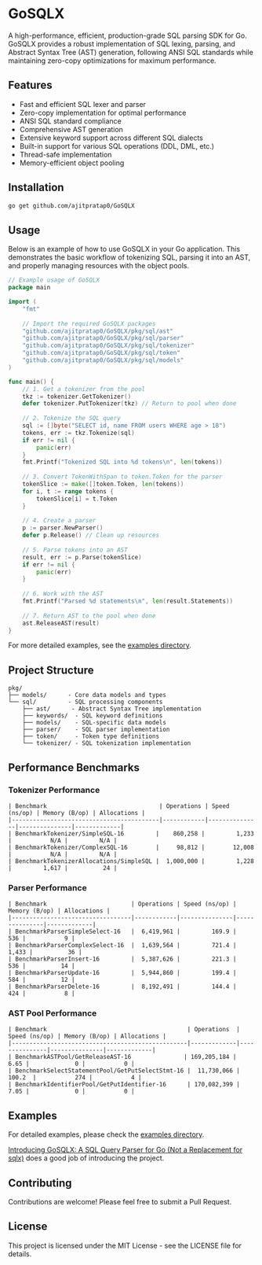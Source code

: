 # GoSQLX

A high-performance, efficient, production-grade SQL parsing SDK for Go. GoSQLX provides a robust implementation of SQL lexing, parsing, and Abstract Syntax Tree (AST) generation, following ANSI SQL standards while maintaining zero-copy optimizations for maximum performance.

## Features

- Fast and efficient SQL lexer and parser
- Zero-copy implementation for optimal performance
- ANSI SQL standard compliance
- Comprehensive AST generation
- Extensive keyword support across different SQL dialects
- Built-in support for various SQL operations (DDL, DML, etc.)
- Thread-safe implementation
- Memory-efficient object pooling

## Installation

```bash
go get github.com/ajitpratap0/GoSQLX
```

## Usage

Below is an example of how to use GoSQLX in your Go application. This demonstrates the basic workflow of tokenizing SQL, parsing it into an AST, and properly managing resources with the object pools.

```go
// Example usage of GoSQLX
package main

import (
    "fmt"
    
    // Import the required GoSQLX packages
    "github.com/ajitpratap0/GoSQLX/pkg/sql/ast"
    "github.com/ajitpratap0/GoSQLX/pkg/sql/parser"
    "github.com/ajitpratap0/GoSQLX/pkg/sql/tokenizer"
    "github.com/ajitpratap0/GoSQLX/pkg/sql/token"
    "github.com/ajitpratap0/GoSQLX/pkg/sql/models"
)

func main() {
    // 1. Get a tokenizer from the pool
    tkz := tokenizer.GetTokenizer()
    defer tokenizer.PutTokenizer(tkz) // Return to pool when done
    
    // 2. Tokenize the SQL query
    sql := []byte("SELECT id, name FROM users WHERE age > 18")
    tokens, err := tkz.Tokenize(sql)
    if err != nil {
        panic(err)
    }
    fmt.Printf("Tokenized SQL into %d tokens\n", len(tokens))
    
    // 3. Convert TokenWithSpan to token.Token for the parser
    tokenSlice := make([]token.Token, len(tokens))
    for i, t := range tokens {
        tokenSlice[i] = t.Token
    }
    
    // 4. Create a parser
    p := parser.NewParser()
    defer p.Release() // Clean up resources
    
    // 5. Parse tokens into an AST
    result, err := p.Parse(tokenSlice)
    if err != nil {
        panic(err)
    }
    
    // 6. Work with the AST
    fmt.Printf("Parsed %d statements\n", len(result.Statements))
    
    // 7. Return AST to the pool when done
    ast.ReleaseAST(result)
}
```

For more detailed examples, see the [examples directory](examples/).

## Project Structure

```
pkg/
├── models/      - Core data models and types
└── sql/         - SQL processing components
    ├── ast/      - Abstract Syntax Tree implementation
    ├── keywords/  - SQL keyword definitions
    ├── models/    - SQL-specific data models
    ├── parser/    - SQL parser implementation
    ├── token/     - Token type definitions
    └── tokenizer/ - SQL tokenization implementation
```

## Performance Benchmarks

### Tokenizer Performance

```
| Benchmark                                | Operations | Speed (ns/op) | Memory (B/op) | Allocations |
|------------------------------------------|------------|---------------|---------------|-------------|
| BenchmarkTokenizer/SimpleSQL-16         |    860,258 |         1,233 |           N/A |         N/A |
| BenchmarkTokenizer/ComplexSQL-16        |     98,812 |        12,008 |           N/A |         N/A |
| BenchmarkTokenizerAllocations/SimpleSQL |  1,000,000 |         1,228 |         1,617 |          24 |
```

### Parser Performance

```
| Benchmark                        | Operations | Speed (ns/op) | Memory (B/op) | Allocations |
|----------------------------------|------------|---------------|---------------|-------------|
| BenchmarkParserSimpleSelect-16   |  6,419,961 |         169.9 |           536 |           9 |
| BenchmarkParserComplexSelect-16  |  1,639,564 |         721.4 |         1,433 |          36 |
| BenchmarkParserInsert-16         |  5,387,626 |         221.3 |           536 |          14 |
| BenchmarkParserUpdate-16         |  5,944,860 |         199.4 |           584 |          12 |
| BenchmarkParserDelete-16         |  8,192,491 |         144.4 |           424 |           8 |
```

### AST Pool Performance

```
| Benchmark                                        | Operations  | Speed (ns/op) | Memory (B/op) | Allocations |
|--------------------------------------------------|-------------|---------------|---------------|-------------|
| BenchmarkASTPool/GetReleaseAST-16               | 169,205,184 |          6.65 |             0 |           0 |
| BenchmarkSelectStatementPool/GetPutSelectStmt-16 |  11,730,066 |        100.2  |           274 |           4 |
| BenchmarkIdentifierPool/GetPutIdentifier-16      | 170,082,399 |          7.05 |             0 |           0 |
```

## Examples

For detailed examples, please check the [examples directory](examples/).

[Introducing GoSQLX: A SQL Query Parser for Go (Not a Replacement for sqlx)](https://medium.com/@ajitpratapsingh/introducing-gosqlx-a-sql-query-parser-for-go-not-a-replacement-for-sqlx-1cfc2bf52d52)
does a good job of introducing the project.

## Contributing

Contributions are welcome! Please feel free to submit a Pull Request.

## License

This project is licensed under the MIT License - see the LICENSE file for details.
